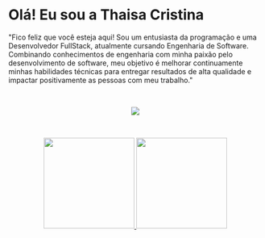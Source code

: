 # Olá! Eu sou a Thaisa Cristina 

"Fico feliz que você esteja aqui! Sou um entusiasta da programação e uma Desenvolvedor FullStack, atualmente cursando Engenharia de Software. Combinando conhecimentos de engenharia com minha paixão pelo desenvolvimento de software, meu objetivo é melhorar continuamente minhas habilidades técnicas para entregar resultados de alta qualidade e impactar positivamente as pessoas com meu trabalho."

<br>
<p align="center">
  <a href="https://skillicons.dev">
    <img src="https://skillicons.dev/icons?i=cs,dotnet,js,nodejs,html,css,bootstrap,sass,react,angular,postgres,mysql,vite,jquery&theme=light" />
  </a>
</p>
<br>

<div align="center">
  <p>
    <a href="https://github.com/anuraghazra/github-readme-stats">
      <img height="180em" src="https://github-readme-stats.vercel.app/api?username=ThaisaDev&show_icons=true&theme=tokyonight" />
    </a>
    <a href="https://github.com/anuraghazra/github-readme-stats">
      <img height="180em" src="https://github-readme-stats.vercel.app/api/top-langs/?username=ThaisaDev&layout=compact&langs_count=6&theme=tokyonight" />
    </a>
  </p>
</div>

